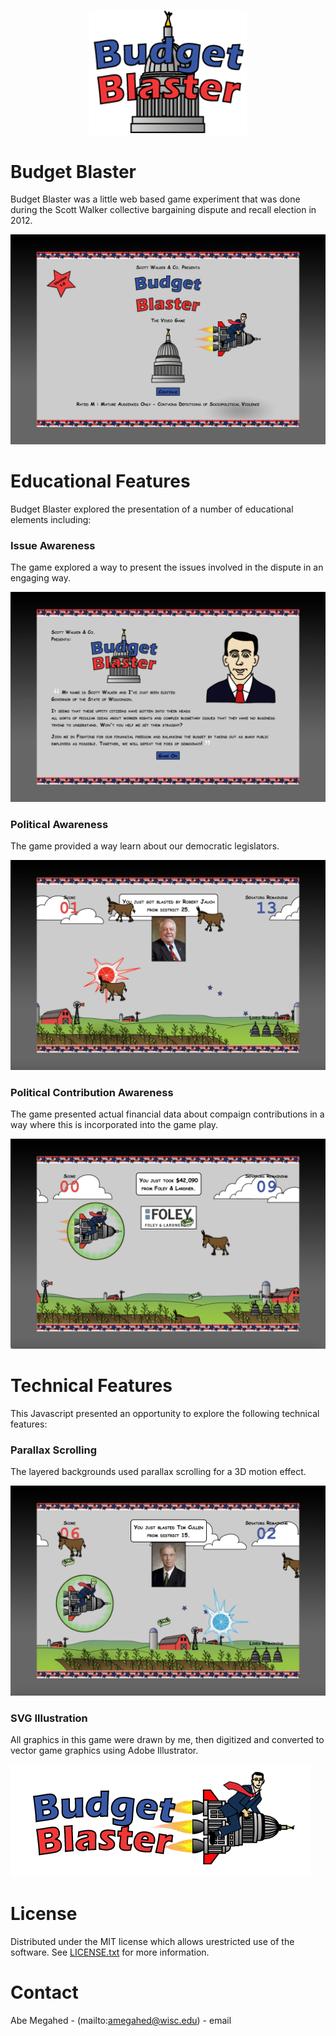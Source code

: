 <p align="center">
  <div align="center">
    <img src="./images/logos/budget-blaster.png" alt="Logo" style="width:50%">
  </div>
</p>

# Budget Blaster

Budget Blaster was a little web based game experiment that was done during the Scott Walker collective bargaining dispute and recall election in 2012.  

![Screen Shot](images/screen-shots/budget-blaster.png) 

# Educational Features

Budget Blaster explored the presentation of a number of educational elements including:

### Issue Awareness

The game explored a way to present the issues involved in the dispute in an engaging way.  

![Screen Shot](images/screen-shots/intro.png) 

### Political Awareness

The game provided a way learn about our democratic legislators. 

![Screen Shot](images/screen-shots/got-blasted.png) 

### Political Contribution Awareness

The game presented actual financial data about compaign contributions in a way where this is incorporated into the game play.

![Screen Shot](images/screen-shots/contribution.png) 

# Technical Features

This Javascript presented an opportunity to explore the following technical features:

### Parallax Scrolling

The layered backgrounds used parallax scrolling for a 3D motion effect.

![Screen Shot](images/screen-shots/level1.png) 

### SVG Illustration

All graphics in this game were drawn by me, then digitized and converted to vector game graphics using Adobe Illustrator.

![Screen Shot](images/logos/budget-blaster2.png) 

<!-- LICENSE -->

# License

Distributed under the MIT license which allows urestricted use of the software. See [LICENSE.txt](LICENSE.txt) for more information.

<!-- CONTACT -->

# Contact

Abe Megahed - (mailto:amegahed@wisc.edu) - email